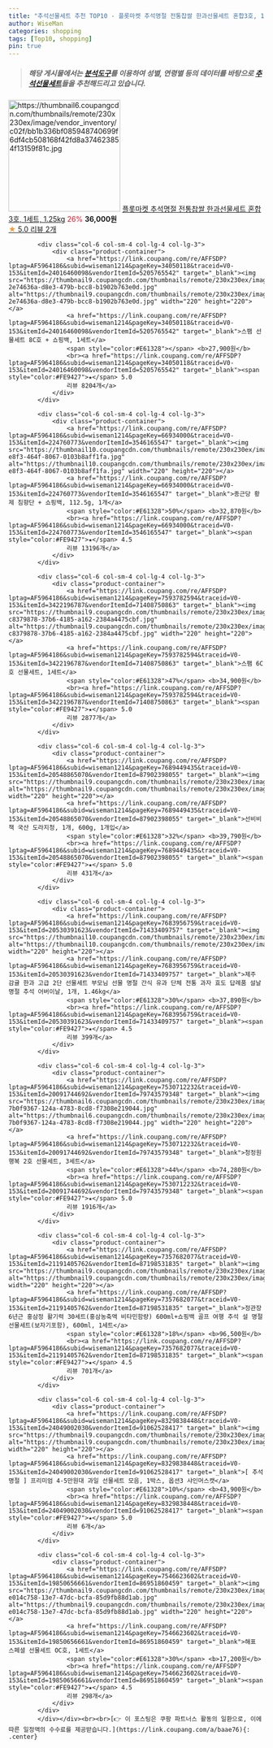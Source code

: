 ```yaml
---
title: "추석선물세트 추천 TOP10 - 플롯마켓 추석명절 전통찹쌀 한과선물세트 혼합3호, 1세트, 1.25kg"
author: WiseMan
categories: shopping
tags: [Top10, shopping]
pin: true
---
```


> ##### 해당 게시물에서는 [**분석도구**](https://itemscout.io/)를 이용하여 **성별**, **연령별** 등의 데이터를 바탕으로 [**추석선물세트**](https://link.coupang.com/a/baae76)들을 추천해드리고 있습니다.
<div class="container"><div class="row">
            <div class="col-6 col-sm-4 col-lg-4 col-lg-3">
                <div class="product-container">
                    <a href="https://link.coupang.com/re/AFFSDP?lptag=AF5964186&subid=wiseman1214&pageKey=8308939345&traceid=V0-153&itemId=23974045988&vendorItemId=90995359050" target="_blank"><img src="https://thumbnail6.coupangcdn.com/thumbnails/remote/230x230ex/image/vendor_inventory/c02f/bb1b336bf085948740699f6df4cb508168f42fd8a374623854f13159f81c.jpg" alt="https://thumbnail6.coupangcdn.com/thumbnails/remote/230x230ex/image/vendor_inventory/c02f/bb1b336bf085948740699f6df4cb508168f42fd8a374623854f13159f81c.jpg" width="220" height="220"></a>
                    <a href="https://link.coupang.com/re/AFFSDP?lptag=AF5964186&subid=wiseman1214&pageKey=8308939345&traceid=V0-153&itemId=23974045988&vendorItemId=90995359050" target="_blank">플롯마켓 추석명절 전통찹쌀 한과선물세트 혼합3호, 1세트, 1.25kg</a>
                    <span style="color:#E61328">26%</span> <b>36,000원</b>
                    <br><a href="https://link.coupang.com/re/AFFSDP?lptag=AF5964186&subid=wiseman1214&pageKey=8308939345&traceid=V0-153&itemId=23974045988&vendorItemId=90995359050" target="_blank"><span style="color:#FE9427">★</span> 5.0
                    리뷰 2개</a>
                </div>
            </div>
            
            <div class="col-6 col-sm-4 col-lg-4 col-lg-3">
                <div class="product-container">
                    <a href="https://link.coupang.com/re/AFFSDP?lptag=AF5964186&subid=wiseman1214&pageKey=34050118&traceid=V0-153&itemId=24016460098&vendorItemId=5205765542" target="_blank"><img src="https://thumbnail9.coupangcdn.com/thumbnails/remote/230x230ex/image/retail/images/1135736969931880-2e74636a-d8e3-479b-bcc8-b1902b763e0d.jpg" alt="https://thumbnail9.coupangcdn.com/thumbnails/remote/230x230ex/image/retail/images/1135736969931880-2e74636a-d8e3-479b-bcc8-b1902b763e0d.jpg" width="220" height="220"></a>
                    <a href="https://link.coupang.com/re/AFFSDP?lptag=AF5964186&subid=wiseman1214&pageKey=34050118&traceid=V0-153&itemId=24016460098&vendorItemId=5205765542" target="_blank">스팸 선물세트 8C호 + 쇼핑백, 1세트</a>
                    <span style="color:#E61328"></span> <b>27,900원</b>
                    <br><a href="https://link.coupang.com/re/AFFSDP?lptag=AF5964186&subid=wiseman1214&pageKey=34050118&traceid=V0-153&itemId=24016460098&vendorItemId=5205765542" target="_blank"><span style="color:#FE9427">★</span> 5.0
                    리뷰 8204개</a>
                </div>
            </div>
            
            <div class="col-6 col-sm-4 col-lg-4 col-lg-3">
                <div class="product-container">
                    <a href="https://link.coupang.com/re/AFFSDP?lptag=AF5964186&subid=wiseman1214&pageKey=66934000&traceid=V0-153&itemId=224760773&vendorItemId=3546165547" target="_blank"><img src="https://thumbnail10.coupangcdn.com/thumbnails/remote/230x230ex/image/product/image/vendoritem/2018/11/19/3546165547/42eff635-e8f3-464f-8067-0103b8aff1fa.jpg" alt="https://thumbnail10.coupangcdn.com/thumbnails/remote/230x230ex/image/product/image/vendoritem/2018/11/19/3546165547/42eff635-e8f3-464f-8067-0103b8aff1fa.jpg" width="220" height="220"></a>
                    <a href="https://link.coupang.com/re/AFFSDP?lptag=AF5964186&subid=wiseman1214&pageKey=66934000&traceid=V0-153&itemId=224760773&vendorItemId=3546165547" target="_blank">종근당 황제 침향단 + 쇼핑백, 112.5g, 1개</a>
                    <span style="color:#E61328">50%</span> <b>32,870원</b>
                    <br><a href="https://link.coupang.com/re/AFFSDP?lptag=AF5964186&subid=wiseman1214&pageKey=66934000&traceid=V0-153&itemId=224760773&vendorItemId=3546165547" target="_blank"><span style="color:#FE9427">★</span> 4.5
                    리뷰 13196개</a>
                </div>
            </div>
            
            <div class="col-6 col-sm-4 col-lg-4 col-lg-3">
                <div class="product-container">
                    <a href="https://link.coupang.com/re/AFFSDP?lptag=AF5964186&subid=wiseman1214&pageKey=7593782594&traceid=V0-153&itemId=3422196787&vendorItemId=71408750863" target="_blank"><img src="https://thumbnail9.coupangcdn.com/thumbnails/remote/230x230ex/image/retail/images/1135461701128243-c8379878-37b6-4185-a162-2384a4475cbf.jpg" alt="https://thumbnail9.coupangcdn.com/thumbnails/remote/230x230ex/image/retail/images/1135461701128243-c8379878-37b6-4185-a162-2384a4475cbf.jpg" width="220" height="220"></a>
                    <a href="https://link.coupang.com/re/AFFSDP?lptag=AF5964186&subid=wiseman1214&pageKey=7593782594&traceid=V0-153&itemId=3422196787&vendorItemId=71408750863" target="_blank">스팸 6C호 선물세트, 1세트</a>
                    <span style="color:#E61328">47%</span> <b>34,900원</b>
                    <br><a href="https://link.coupang.com/re/AFFSDP?lptag=AF5964186&subid=wiseman1214&pageKey=7593782594&traceid=V0-153&itemId=3422196787&vendorItemId=71408750863" target="_blank"><span style="color:#FE9427">★</span> 5.0
                    리뷰 2877개</a>
                </div>
            </div>
            
            <div class="col-6 col-sm-4 col-lg-4 col-lg-3">
                <div class="product-container">
                    <a href="https://link.coupang.com/re/AFFSDP?lptag=AF5964186&subid=wiseman1214&pageKey=7689449435&traceid=V0-153&itemId=20548865070&vendorItemId=87902398055" target="_blank"><img src="https://thumbnail9.coupangcdn.com/thumbnails/remote/230x230ex/image/vendor_inventory/37c6/d807328ff00c3a0c34cca27e13deb0f6dd7b519f6ed60566a1aaee57b3c0.png" alt="https://thumbnail9.coupangcdn.com/thumbnails/remote/230x230ex/image/vendor_inventory/37c6/d807328ff00c3a0c34cca27e13deb0f6dd7b519f6ed60566a1aaee57b3c0.png" width="220" height="220"></a>
                    <a href="https://link.coupang.com/re/AFFSDP?lptag=AF5964186&subid=wiseman1214&pageKey=7689449435&traceid=V0-153&itemId=20548865070&vendorItemId=87902398055" target="_blank">선비비책 국산 도라지청, 1개, 600g, 1개입</a>
                    <span style="color:#E61328">32%</span> <b>39,790원</b>
                    <br><a href="https://link.coupang.com/re/AFFSDP?lptag=AF5964186&subid=wiseman1214&pageKey=7689449435&traceid=V0-153&itemId=20548865070&vendorItemId=87902398055" target="_blank"><span style="color:#FE9427">★</span> 5.0
                    리뷰 431개</a>
                </div>
            </div>
            
            <div class="col-6 col-sm-4 col-lg-4 col-lg-3">
                <div class="product-container">
                    <a href="https://link.coupang.com/re/AFFSDP?lptag=AF5964186&subid=wiseman1214&pageKey=7683956759&traceid=V0-153&itemId=20530391623&vendorItemId=71433409757" target="_blank"><img src="https://thumbnail10.coupangcdn.com/thumbnails/remote/230x230ex/image/vendor_inventory/1c78/3f60af73ef1895dc521ac4b4451335929f28ede3e0ecf572d182c085a732.jpg" alt="https://thumbnail10.coupangcdn.com/thumbnails/remote/230x230ex/image/vendor_inventory/1c78/3f60af73ef1895dc521ac4b4451335929f28ede3e0ecf572d182c085a732.jpg" width="220" height="220"></a>
                    <a href="https://link.coupang.com/re/AFFSDP?lptag=AF5964186&subid=wiseman1214&pageKey=7683956759&traceid=V0-153&itemId=20530391623&vendorItemId=71433409757" target="_blank">제주 감귤 한과 고급 2단 선물세트 부모님 선물 명절 간식 유과 단체 전통 과자 효도 답례품 설날 명절 추석 어버이날, 1개, 1.46kg</a>
                    <span style="color:#E61328">30%</span> <b>37,890원</b>
                    <br><a href="https://link.coupang.com/re/AFFSDP?lptag=AF5964186&subid=wiseman1214&pageKey=7683956759&traceid=V0-153&itemId=20530391623&vendorItemId=71433409757" target="_blank"><span style="color:#FE9427">★</span> 4.5
                    리뷰 399개</a>
                </div>
            </div>
            
            <div class="col-6 col-sm-4 col-lg-4 col-lg-3">
                <div class="product-container">
                    <a href="https://link.coupang.com/re/AFFSDP?lptag=AF5964186&subid=wiseman1214&pageKey=7530712232&traceid=V0-153&itemId=20091744692&vendorItemId=79743579348" target="_blank"><img src="https://thumbnail6.coupangcdn.com/thumbnails/remote/230x230ex/image/retail/images/397446052573277-7b0f9367-124a-4783-8cd8-f7308e219044.jpg" alt="https://thumbnail6.coupangcdn.com/thumbnails/remote/230x230ex/image/retail/images/397446052573277-7b0f9367-124a-4783-8cd8-f7308e219044.jpg" width="220" height="220"></a>
                    <a href="https://link.coupang.com/re/AFFSDP?lptag=AF5964186&subid=wiseman1214&pageKey=7530712232&traceid=V0-153&itemId=20091744692&vendorItemId=79743579348" target="_blank">청정원 행복 2호 선물세트, 3세트</a>
                    <span style="color:#E61328">44%</span> <b>74,280원</b>
                    <br><a href="https://link.coupang.com/re/AFFSDP?lptag=AF5964186&subid=wiseman1214&pageKey=7530712232&traceid=V0-153&itemId=20091744692&vendorItemId=79743579348" target="_blank"><span style="color:#FE9427">★</span> 5.0
                    리뷰 1916개</a>
                </div>
            </div>
            
            <div class="col-6 col-sm-4 col-lg-4 col-lg-3">
                <div class="product-container">
                    <a href="https://link.coupang.com/re/AFFSDP?lptag=AF5964186&subid=wiseman1214&pageKey=7357682077&traceid=V0-153&itemId=21191405762&vendorItemId=87198531835" target="_blank"><img src="https://thumbnail9.coupangcdn.com/thumbnails/remote/230x230ex/image/vendor_inventory/2c3a/72039279aef2e9190d5509e951da0381d3607d1b2b4668eb2276ef65af1f.jpg" alt="https://thumbnail9.coupangcdn.com/thumbnails/remote/230x230ex/image/vendor_inventory/2c3a/72039279aef2e9190d5509e951da0381d3607d1b2b4668eb2276ef65af1f.jpg" width="220" height="220"></a>
                    <a href="https://link.coupang.com/re/AFFSDP?lptag=AF5964186&subid=wiseman1214&pageKey=7357682077&traceid=V0-153&itemId=21191405762&vendorItemId=87198531835" target="_blank">정관장 6년근 홍삼정 활기력 30세트(홍삼농축액 비타민함량) 600ml+쇼핑백 골프 여행 추석 설 명절 선물세트(보자기포함), 600ml, 1세트</a>
                    <span style="color:#E61328">18%</span> <b>96,500원</b>
                    <br><a href="https://link.coupang.com/re/AFFSDP?lptag=AF5964186&subid=wiseman1214&pageKey=7357682077&traceid=V0-153&itemId=21191405762&vendorItemId=87198531835" target="_blank"><span style="color:#FE9427">★</span> 4.5
                    리뷰 701개</a>
                </div>
            </div>
            
            <div class="col-6 col-sm-4 col-lg-4 col-lg-3">
                <div class="product-container">
                    <a href="https://link.coupang.com/re/AFFSDP?lptag=AF5964186&subid=wiseman1214&pageKey=8329838448&traceid=V0-153&itemId=24049002030&vendorItemId=91062528417" target="_blank"><img src="https://thumbnail9.coupangcdn.com/thumbnails/remote/230x230ex/image/vendor_inventory/bdff/9bdf982f0740a3032b7d86e9640c585b58b5738fa29af559280f9d3e22b1.png" alt="https://thumbnail9.coupangcdn.com/thumbnails/remote/230x230ex/image/vendor_inventory/bdff/9bdf982f0740a3032b7d86e9640c585b58b5738fa29af559280f9d3e22b1.png" width="220" height="220"></a>
                    <a href="https://link.coupang.com/re/AFFSDP?lptag=AF5964186&subid=wiseman1214&pageKey=8329838448&traceid=V0-153&itemId=24049002030&vendorItemId=91062528417" target="_blank">[ 추석 명절 ] 프리미엄 4-5만원대 과일 선물세트 모음, 1박스, 옵션3 샤인머스캣</a>
                    <span style="color:#E61328">10%</span> <b>43,900원</b>
                    <br><a href="https://link.coupang.com/re/AFFSDP?lptag=AF5964186&subid=wiseman1214&pageKey=8329838448&traceid=V0-153&itemId=24049002030&vendorItemId=91062528417" target="_blank"><span style="color:#FE9427">★</span> 5.0
                    리뷰 6개</a>
                </div>
            </div>
            
            <div class="col-6 col-sm-4 col-lg-4 col-lg-3">
                <div class="product-container">
                    <a href="https://link.coupang.com/re/AFFSDP?lptag=AF5964186&subid=wiseman1214&pageKey=7546623602&traceid=V0-153&itemId=19850656661&vendorItemId=86951860459" target="_blank"><img src="https://thumbnail9.coupangcdn.com/thumbnails/remote/230x230ex/image/retail/images/3066102021741482-e014c758-13e7-47dc-bcfa-85d9fb88d1ab.jpg" alt="https://thumbnail9.coupangcdn.com/thumbnails/remote/230x230ex/image/retail/images/3066102021741482-e014c758-13e7-47dc-bcfa-85d9fb88d1ab.jpg" width="220" height="220"></a>
                    <a href="https://link.coupang.com/re/AFFSDP?lptag=AF5964186&subid=wiseman1214&pageKey=7546623602&traceid=V0-153&itemId=19850656661&vendorItemId=86951860459" target="_blank">해표 스페셜 선물세트 OC호, 1세트</a>
                    <span style="color:#E61328">30%</span> <b>17,200원</b>
                    <br><a href="https://link.coupang.com/re/AFFSDP?lptag=AF5964186&subid=wiseman1214&pageKey=7546623602&traceid=V0-153&itemId=19850656661&vendorItemId=86951860459" target="_blank"><span style="color:#FE9427">★</span> 4.5
                    리뷰 298개</a>
                </div>
            </div>
            </div></div><br><br>[👉 이 포스팅은 쿠팡 파트너스 활동의 일환으로, 이에 따른 일정액의 수수료를 제공받습니다.](https://link.coupang.com/a/baae76){: .center}